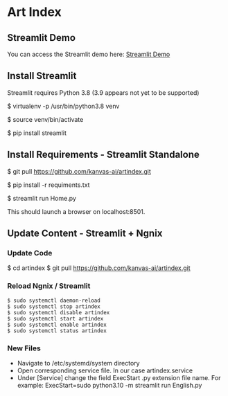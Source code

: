 # Art Index

## Streamlit Demo

You can access the Streamlit demo here: [Streamlit Demo](https://artindex.streamlit.app/)


## Install Streamlit

Streamlit requires Python 3.8 (3.9 appears not yet to be supported)

$ virtualenv -p /usr/bin/python3.8 venv

$ source venv/bin/activate

$ pip install streamlit

## Install Requirements - Streamlit Standalone

$ git pull https://github.com/kanvas-ai/artindex.git

$ pip install -r requiments.txt

$ streamlit run Home.py

This should launch a browser on localhost:8501.


## Update Content - Streamlit + Ngnix

### Update Code
$ cd artindex
$ git pull https://github.com/kanvas-ai/artindex.git

### Reload Ngnix / Streamlit
```
$ sudo systemctl daemon-reload
$ sudo systemctl stop artindex
$ sudo systemctl disable artindex
$ sudo systemctl start artindex
$ sudo systemctl enable artindex
$ sudo systemctl status artindex
```

### New Files

* Navigate to /etc/systemd/system directory
* Open corresponding service file. In our case artindex.service
* Under [Service] change the field ExecStart .py extension file name. For example: ExecStart=sudo python3.10 -m streamlit run English.py

